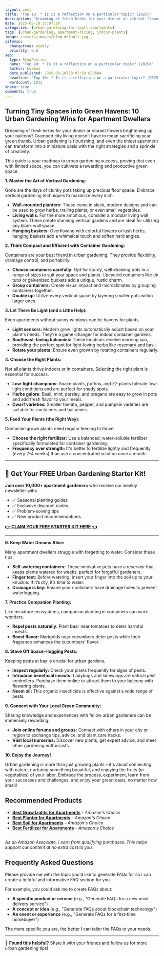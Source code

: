 ```yaml
---
layout: post
title: "Top 10: * Is it a reflection on a particular topic? (2025)"
description: "Dreaming of fresh herbs for your dinner or vibrant flowers brightening up your balcony? Cramped city living doesn't have to mean sacrificing your green thumb.  ..."
date: 2025-08-10 23:07:39 
categories: [urban-gardening-for-small-apartments]
tags: [urban-gardening, apartment-living, indoor-plants]
image: /assets/images/blog-default.jpg
sitemap:
  changefreq: weekly
  priority: 0.8
seo:
  type: BlogPosting
  name: "Top 10: * Is it a reflection on a particular topic? (2025)"
  author: kokman
  date_published: 2025-08-10T23:07:39.628504
  headline: "Top 10: * Is it a reflection on a particular topic? (2025)"
  wordcount: 1032
share: true
comments: true
---
```


##  Turning Tiny Spaces into Green Havens: 10 Urban Gardening Wins for Apartment Dwellers 

Dreaming of fresh herbs for your dinner or vibrant flowers brightening up your balcony? Cramped city living doesn't have to mean sacrificing your green thumb.  Urban gardening is flourishing, and even the tiniest apartment can transform into a miniature oasis with the right strategies and a sprinkle of creativity.  

This guide is your roadmap to urban gardening success, proving that even with limited space, you can cultivate a rewarding and productive green space. 

**1.  Master the Art of Vertical Gardening:**  

Gone are the days of clunky pots taking up precious floor space. Embrace vertical gardening techniques to maximize every inch. 

- **Wall-mounted planters:**  These come in sleek, modern designs and can be used to grow herbs, trailing plants, or even small vegetables.
- **Living walls:**  For the more ambitious, consider a modular living wall system.  These create stunning vertical gardens and are ideal for  utilizing any blank wall space.
- **Hanging baskets:** Overflowing with colorful flowers or lush herbs, hanging baskets add a whimsical touch and soften hard angles.

**2. Think Compact and Efficient with Container Gardening:**

Containers are your best friend in urban gardening. They provide flexibility, drainage control, and portability.

- **Choose containers carefully:** Opt for sturdy, well-draining pots in a range of sizes to suit your space and plants. Upcycled containers like tin tubs or galvanized buckets add a unique, rustic charm.
- **Group containers:** Create visual impact and microclimates by grouping containers together. 
- **Double up:** Utilize every vertical space by layering smaller pots within larger ones.

**3.  Let There Be Light (and a Little Help):**

Even apartments without sunny windows can be havens for plants. 

- **Light sensors:** Modern grow lights automatically adjust based on your plant's needs. They're a game-changer for indoor container gardens.
- **Southeast-facing balconies:** These locations receive morning sun, providing the perfect spot for light-loving herbs like rosemary and basil.
- **Rotate your plants:** Ensure even growth by rotating containers regularly. 

**4.  Choose the Right Plants:**

Not all plants thrive indoors or in containers. Selecting the right plant is essential for success.

- **Low-light champions:** Snake plants, pothos, and ZZ plants tolerate low-light conditions and are perfect for shady spots.
- **Herbs galore:**  Basil, mint, parsley, and oregano are easy to grow in pots and add fresh flavor to your meals.
- **Dwarf varieties:** Smaller tomato, pepper, and pumpkin varieties are suitable for containers and balconies.

**5.  Feed Your Plants (the Right Way):**

Container-grown plants need regular feeding to thrive.

- **Choose the right fertilizer:** Use a balanced, water-soluble fertilizer specifically formulated for container gardening. 
- **Frequency over strength:**  It's better to fertilize lightly and frequently (every 2-4 weeks) than use a concentrated solution once a month.



---

## 🌱 Get Your FREE Urban Gardening Starter Kit!

**Join over 10,000+ apartment gardeners** who receive our weekly newsletter with:
- ✅ Seasonal planting guides
- ✅ Exclusive discount codes
- ✅ Problem-solving tips
- ✅ New product recommendations

[**👉 CLAIM YOUR FREE STARTER KIT HERE 👈**](https://kokman078.github.io/my-ai-blog/newsletter)

---


**6.  Keep Water Dreams Alive:**

Many apartment dwellers struggle with forgetting to water. Consider these tips:

- **Self-watering containers:**  These innovative pots have a reservoir that keeps plants watered for weeks, perfect for forgetful gardeners.
- **Finger test:** Before watering, insert your finger into the soil up to your knuckle. If it’s dry, it’s time to water.
- **Drainage is key:** Ensure your containers have drainage holes to prevent waterlogging.

**7.  Practice Companion Planting:**

Like miniature ecosystems, companion planting in containers can work wonders. 

- **Repel pests naturally:** Plant basil near tomatoes to deter harmful insects.
- **Boost flavor:**  Marigolds near cucumbers deter pests while their fragrance enhances the cucumbers' flavor.

**8.  Stave Off Space-Hogging Pests:**

Keeping pests at bay is crucial for urban gardens. 

- **Inspect regularly:**  Check your plants frequently for signs of pests.
- **Introduce beneficial insects:** Ladybugs and lacewings are natural pest controllers. Purchase them online or attract them to your balcony with flowering plants.
- **Neem oil:**  This organic insecticide is effective against a wide range of pests. 

**9.  Connect with Your Local Green Community:**

Sharing knowledge and experiences with fellow urban gardeners can be immensely rewarding.

- **Join online forums and groups:**  Connect with others in your city or region to exchange tips, advice, and plant care hacks. 
- **Visit local nurseries:**  Discover new plants, get expert advice, and meet other gardening enthusiasts.

**10.  Enjoy the Journey!**

Urban gardening is more than just growing plants – it's about connecting with nature, nurturing something beautiful, and enjoying the fruits (or vegetables) of your labor. Embrace the process, experiment, learn from your successes and challenges, and enjoy your green oasis, no matter how small!

## Recommended Products

- **[Best Grow Lights for Apartments](https://amazon.com/dp/B07BRKT56T?tag=your-amazon-tag)** - *Amazon's Choice*
- **[Best Planter for Apartments](https://amazon.com/dp/B08XXXX?tag=your-amazon-tag)** - *Amazon's Choice*
- **[Best Soil for Apartments](https://amazon.com/dp/B07XXXX?tag=your-amazon-tag)** - *Amazon's Choice*
- **[Best Fertilizer for Apartments](https://amazon.com/dp/B08YYYY?tag=your-amazon-tag)** - *Amazon's Choice*


---
*As an Amazon Associate, I earn from qualifying purchases. This helps support our content at no extra cost to you.*



## Frequently Asked Questions

Please provide me with the topic you'd like to generate FAQs for so I can create a helpful and informative FAQ section for you.  

For example, you could ask me to create FAQs about:

* **A specific product or service** (e.g., "Generate FAQs for a new meal delivery service")
* **A concept or idea** (e.g., "Generate FAQs about blockchain technology")
* **An event or experience** (e.g., "Generate FAQs for a first-time homebuyer") 

The more specific you are, the better I can tailor the FAQs to your needs.

<script type="application/ld+json">
{
  "@context": "https://schema.org",
  "@type": "BlogPosting",
  "headline": "Top 10: * Is it a reflection on a particular topic? (2025)",
  "author": {
    "@type": "Person",
    "name": "kokman"
  },
  "datePublished": "2025-08-10T23:07:39.628504",
  "dateModified": "2025-08-10T23:07:39.628504",
  "publisher": {
    "@type": "Organization",
    "name": "Urban Garden Pro",
    "url": "https://kokman078.github.io/my-ai-blog"
  },
  "wordCount": 935,
  "articleBody": "##  Turning Tiny Spaces into Green Havens: 10 Urban Gardening Wins for Apartment Dwellers \n\nDreaming of fresh herbs for your dinner or vibrant flowers brightening up your balcony? Cramped city living ..."
}
</script>


---

🚀 **Found this helpful?** Share it with your friends and follow us for more urban gardening tips!

